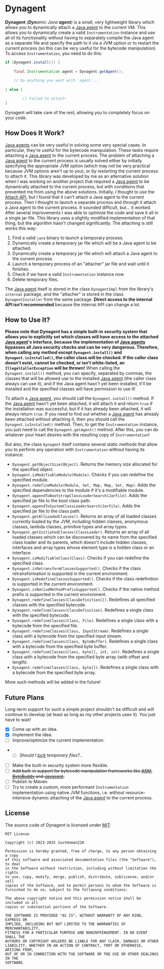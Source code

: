 # Dynagent

**Dynagent** _(**Dyn**amic Java **agent**)_ is a small, very lightweight library which allows you to
dynamically attach a
[Java agent](<https://docs.oracle.com/javase/8/docs/api/java/lang/instrument/package-summary.html>) to
the current VM. This allows you to dynamically create a valid `Instrumentation` instance and use all of
its functionality without having to separately compile the Java agent as a separate file and specify
the path to it via a JVM option or to restart the current process (so this can be very useful for the
bytecode manipulation). To access `Instrumentation`, you need to do this:

```java
if (Dynagent.install()) {
	
	final Instrumentation agent = Dynagent.getAgent();
	
	// Do anything you want with `agent`...
	
} else {

        // Failed to attach!
}
```

Dynagent will take care of the rest, allowing you to completely focus on your code.

## How Does It Work?

[Java agents](<https://docs.oracle.com/javase/8/docs/api/java/lang/instrument/package-summary.html>)
can be very useful in solving some very special cases. In particular, they're useful for the bytecode
manipulation. These tasks require attaching a
[Java agent](<https://docs.oracle.com/javase/8/docs/api/java/lang/instrument/package-summary.html>) to
the current process. The problem of attaching a
[Java agent](<https://docs.oracle.com/javase/8/docs/api/java/lang/instrument/package-summary.html>) to
the current process is usually solved either by initially specifying the appropriate JVM option (which
may not be very practical because JVM options aren't up to you), or by restarting the current process
to attach it. This library was developed by me as an alternative solution when I was working on another
project that required a
[Java agent](<https://docs.oracle.com/javase/8/docs/api/java/lang/instrument/package-summary.html>) to be
dynamically attached to the current process, but with conditions that prevented me from using the above
solutions. Initially, I thought to use the
[Attach API](<https://www.baeldung.com/java-instrumentation#dynamic-load>), but I found that it can't
attach a Java agent to the current process. Then I thought to launch a separate process and through it
attach a Java agent to the current process. It sounded difficult, but... it worked. After several
improvements I was able to optimize the code and save it all in a single jar file. This library uses
a slightly modified implementation of that thing, but the algorithm hasn't changed significantly.
The attaching is still works this way:

1. Find a valid `java` binary to launch a temporary process.
2. Dynamically create a temporary jar file which will be a Java agent to be attached.
3. Dynamically create a temporary jar file which will attach a Java agent to the current process.
4. Launch a temporary process of an "attacher" jar file and wait until it finishes.
5. Check if we have a valid `Instrumentation` instance now.
6. Delete temporary files.

The [Java agent](<https://docs.oracle.com/javase/8/docs/api/java/lang/instrument/package-summary.html>)
itself is stored in the class `DynagentImpl` from the library's `internal` package, and the "attacher"
is stored in the class `DynagentInstaller` from the same package. **Direct access to the internal API
isn't recommended** because the internal API can change a lot.

## How to Use It?

**Please note that Dynagent has a simple built-in security system that allows you to explicitly set
which classes will have access to the attached
[Java agent](<https://docs.oracle.com/javase/8/docs/api/java/lang/instrument/package-summary.html>)'s
interface, because the implementation of
[Java agents](<https://docs.oracle.com/javase/8/docs/api/java/lang/instrument/package-summary.html>)
bypasses all Java security checks and can be very dangerous. Therefore, when calling any method except
`Dynagent.install()` and `Dynagent.isInstalled()`, the caller class will be checked. If the caller class
doesn't exist, cannot be checked, or isn't white-listed, an `IllegalCallerException` will be thrown!**
When calling the `Dynagent.install()` method, you can specify, separated by commas, the classes that
will be allowed use to the installed
[Java agent](<https://docs.oracle.com/javase/8/docs/api/java/lang/instrument/package-summary.html>)
(the caller class always can use it), and if the Java agent hasn't yet been installed, it'll be
installed and the specified classes will have permission to use it!

To attach a
[Java agent](<https://docs.oracle.com/javase/8/docs/api/java/lang/instrument/package-summary.html>),
you should call the `Dynagent.install()` method. If the
[Java agent](<https://docs.oracle.com/javase/8/docs/api/java/lang/instrument/package-summary.html>)
hasn't yet been attached, it will attach it and return `true` if the installation was successful,
but if it has already been attached, it will always return `true`. If you need to find out whether a
[Java agent](<https://docs.oracle.com/javase/8/docs/api/java/lang/instrument/package-summary.html>) has
already been attached without attaching it, then you should call the `Dynagent.isInstalled()` method.
Then, to get the `Instrumentation` instance, you just need to call the `Dynagent.getAgent()` method.
After this, you can do whatever your heart desires with the resulting copy of `Instrumentation`!

But also, the class `Dynagent` itself contains several static methods that allow you to perform any
operation with `Instrumentation` without having its instance:

- `Dynagent.getObjectSize(Object)`. Returns the memory size allocated for the specified object.
- `Dynagent.isModifiableModule(Module)`. Checks if you can redefine the specified module.
- `Dynagent.redefineModule(Module, Set, Map, Map, Set, Map)`. Adds the specified dependencies to the
  module if it's a modifiable module.
- `Dynagent.appendToBootstrapClassLoaderSearch(JarFile)`. Adds the specified jar file to the boot class
  path.
- `Dynagent.appendToSystemClassLoaderSearch(JarFile)`. Adds the specified jar file to the class path.
- `Dynagent.getAllLoadedClasses()`. Returns an array of all loaded classes currently loaded by the JVM,
  including hidden classes, anonymous classes, lambda classes, primitive types and array types.
- `Dynagent.getInitiatedClasses(ClassLoader)`. Returns an array of all loaded classes which can be
  discovered by its name from the specified class loader and its parents, which doesn't include hidden
  classes, interfaces and array types whose element type is a hidden class or an interface.
- `Dynagent.isModifiableClass(Class)`. Checks if you can redefine the specified class.
- `Dynagent.isRetransformClassesSupported()`. Checks if the class retransformation is supported in the
  current environment.
- `Dynagent.isRedefineClassesSupported()`. Checks if the class redefinition is supported in the current
  environment.
- `Dynagent.isNativeMethodPrefixSupported()`. Checks if the native method prefix is supported in the
  current environment.
- `Dynagent.redefineClasses(ClassDefinition[])`. Redefines all specified classes with the specified
  bytecode.
- `Dynagent.redefineClasses(ClassDefinition)`. Redefines a single class with the specified bytecode.
- `Dynagent.redefineClasses(Class, File)`. Redefines a single class with a bytecode from the specified
  file.
- `Dynagent.redefineClasses(Class, InputStream)`. Redefines a single class with a bytecode from the
  specified input stream.
- `Dynagent.redefineClasses(Class, ByteBuffer)`. Redefines a single class with a bytecode from the
  specified byte buffer.
- `Dynagent.redefineClasses(Class, byte[], int, int)`. Redefines a single class with a bytecode from the
  specified byte array (with offset and length).
- `Dynagent.redefineClasses(Class, byte[])`. Redefines a single class with a bytecode from the specified
  byte array.

More such methods will be added in the future!

## Future Plans

Long-term support for such a simple project shouldn't be difficult and will continue to develop (at
least as long as my other projects uses it). You just have to wait!

- [x] Come up with an idea.
- [x] Implement the idea.
- [ ] Improve/optimize the current implementation.
-
  - [ ] _Should I [lock](<https://docs.oracle.com/javase/8/docs/api/java/nio/channels/FileLock.html>)
    temporary files?.._
- [ ] Make the built-in security system more flexible.
- [ ] ~~Add built-in support for bytecode manipulation frameworks like [ASM](<https://asm.ow2.io>),
  [ByteBuddy](<https://bytebuddy.net>) and [Javassist](<https://www.javassist.org>).~~
- [ ] Publish to Maven.
- [ ] Try to create a custom, more performant `Instrumentation` implementation using native JVM functions,
  i.e. without resource-intensive dynamic attaching of the
  [Java agent](<https://docs.oracle.com/javase/8/docs/api/java/lang/instrument/package-summary.html>) to
  the current process.

## License

The source code of Dynagent is licensed under [MIT](./LICENSE):

```text
MIT License

Copyright (c) 2023-2025 JustHuman228

Permission is hereby granted, free of charge, to any person obtaining a copy
of this software and associated documentation files (the "Software"), to deal
in the Software without restriction, including without limitation the rights
to use, copy, modify, merge, publish, distribute, sublicense, and/or sell
copies of the Software, and to permit persons to whom the Software is
furnished to do so, subject to the following conditions:

The above copyright notice and this permission notice shall be included in all
copies or substantial portions of the Software.

THE SOFTWARE IS PROVIDED "AS IS", WITHOUT WARRANTY OF ANY KIND, EXPRESS OR
IMPLIED, INCLUDING BUT NOT LIMITED TO THE WARRANTIES OF MERCHANTABILITY,
FITNESS FOR A PARTICULAR PURPOSE AND NONINFRINGEMENT. IN NO EVENT SHALL THE
AUTHORS OR COPYRIGHT HOLDERS BE LIABLE FOR ANY CLAIM, DAMAGES OR OTHER
LIABILITY, WHETHER IN AN ACTION OF CONTRACT, TORT OR OTHERWISE, ARISING FROM,
OUT OF OR IN CONNECTION WITH THE SOFTWARE OR THE USE OR OTHER DEALINGS IN THE
SOFTWARE.
```
